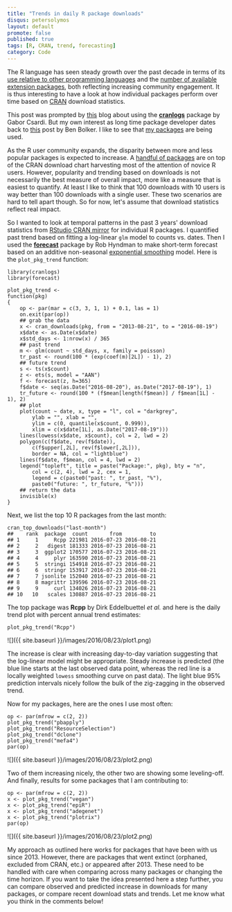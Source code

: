 ```yaml
---
title: "Trends in daily R package downloads"
disqus: petersolymos
layout: default
promote: false
published: true
tags: [R, CRAN, trend, forecasting]
category: Code
---
```


The R language has seen steady growth over the past decade in terms of its
[use relative to other programming languages](http://blog.revolutionanalytics.com/2015/12/r-is-the-fastest-growing-language-on-stackoverflow.html)
and the [number of available extension packages](http://r4stats.com/2016/04/19/rs-growth-continues-to-accelerate/),
both reflecting increasing community engagement.
It is thus interesting to have a look at how individual
packages perform over time based on
[CRAN](https://cran.r-project.org/) download statistics.

This post was prompted by [this](http://moderndata.plot.ly/using-cranlogs-in-r-with-plotly/) blog about using the [**cranlogs**](https://cran.r-project.org/web/packages/cranlogs/) package by Gabor Csardi. But my own interest
as long time package developer dates back to [this](https://rpubs.com/bbolker/3750) post by Ben Bolker. I like to see that
[my packages](http://cran.r-project.org/web/checks/check_summary_by_maintainer.html#address:solymos_at_ualberta.ca)
are being used.

As the R user community expands, the disparity between
more and less popular packages is expected to increase.
A [handful of packages](http://www.kdnuggets.com/2015/06/top-20-r-packages.html)
are on top of the CRAN download chart harvesting most of the attention
of novice R users.
However, popularity and trending based on downloads
is not necessarily the best measure of overall impact, more like a
measure that is easiest to quantify.
At least I like to think that 100 downloads with 10 users is way better than 100 downloads with a single user. These two scenarios are hard to tell apart though.
So for now, let's assume that download statistics reflect real impact.

So I wanted to look at temporal patterns in the past 3 years' download
statistics from [RStudio CRAN mirror](https://cran.rstudio.com/)
for individual R packages. I quantified past trend based
on fitting a log-linear `glm` model to counts vs. dates.
Then I used the [**forecast**](https://cran.r-project.org/web/packages/forecast/index.html) package by Rob Hyndman to make short-term forecast
based on an additive non-seasonal [exponential smoothing](http://www.exponentialsmoothing.net/) model. Here is the `plot_pkg_trend` function:


```{r}
library(cranlogs)
library(forecast)

plot_pkg_trend <-
function(pkg)
{
    op <- par(mar = c(3, 3, 1, 1) + 0.1, las = 1)
    on.exit(par(op))
    ## grab the data
    x <- cran_downloads(pkg, from = "2013-08-21", to = "2016-08-19")
    x$date <- as.Date(x$date)
    x$std_days <- 1:nrow(x) / 365
    ## past trend
    m <- glm(count ~ std_days, x, family = poisson)
    tr_past <- round(100 * (exp(coef(m)[2L]) - 1), 2)
    ## future trend
    s <- ts(x$count)
    z <- ets(s, model = "AAN")
    f <- forecast(z, h=365)
    f$date <- seq(as.Date("2016-08-20"), as.Date("2017-08-19"), 1)
    tr_future <- round(100 * (f$mean[length(f$mean)] / f$mean[1L] - 1), 2)
    ## plot
    plot(count ~ date, x, type = "l", col = "darkgrey",
        ylab = "", xlab = "",
        ylim = c(0, quantile(x$count, 0.999)),
        xlim = c(x$date[1L], as.Date("2017-08-19")))
    lines(lowess(x$date, x$count), col = 2, lwd = 2)
    polygon(c(f$date, rev(f$date)),
        c(f$upper[,2L], rev(f$lower[,2L])),
        border = NA, col = "lightblue")
    lines(f$date, f$mean, col = 4, lwd = 2)
    legend("topleft", title = paste("Package:", pkg), bty = "n",
        col = c(2, 4), lwd = 2, cex = 1,
        legend = c(paste0("past: ", tr_past, "%"),
        paste0("future: ", tr_future, "%")))
    ## return the data
    invisible(x)
}
```

Next, we list the top 10 R packages from the last month:

```{r}
cran_top_downloads("last-month")
##    rank  package  count       from         to
## 1     1     Rcpp 221981 2016-07-23 2016-08-21
## 2     2   digest 181333 2016-07-23 2016-08-21
## 3     3  ggplot2 170577 2016-07-23 2016-08-21
## 4     4     plyr 163590 2016-07-23 2016-08-21
## 5     5  stringi 154918 2016-07-23 2016-08-21
## 6     6  stringr 153917 2016-07-23 2016-08-21
## 7     7 jsonlite 152040 2016-07-23 2016-08-21
## 8     8 magrittr 139596 2016-07-23 2016-08-21
## 9     9     curl 134026 2016-07-23 2016-08-21
## 10   10   scales 130887 2016-07-23 2016-08-21
```

The top package was **Rcpp** by Dirk Eddelbuettel *et al.* and
here is the daily trend plot with percent annual trend estimates:

```{r}
plot_pkg_trend("Rcpp")
```

![]({{ site.baseurl }}/images/2016/08/23/plot1.png)

The increase is clear with increasing day-to-day variation
suggesting that the log-linear model might be appropriate.
Steady increase is predicted (the blue line starts at the
last observed data point, whereas the
red line is a locally weighted `lowess` smoothing curve on
past data).
The light blue 95% prediction
intervals nicely follow the bulk of the zig-zagging in the
observed trend.

Now for my packages, here are the ones I use most often:

```{r}
op <- par(mfrow = c(2, 2))
plot_pkg_trend("pbapply")
plot_pkg_trend("ResourceSelection")
plot_pkg_trend("dclone")
plot_pkg_trend("mefa4")
par(op)
```

![]({{ site.baseurl }}/images/2016/08/23/plot2.png)

Two of them increasing nicely, the other two are showing
some leveling-off. And finally,
results for some packages that I am contributing to:

```{r}
op <- par(mfrow = c(2, 2))
x <- plot_pkg_trend("vegan")
x <- plot_pkg_trend("epiR")
x <- plot_pkg_trend("adegenet")
x <- plot_pkg_trend("plotrix")
par(op)
```

![]({{ site.baseurl }}/images/2016/08/23/plot2.png)

My approach as outlined here works for packages that have been with us
since 2013. However, there are packages that went extinct (orphaned,
excluded from CRAN, etc.) or appeared after 2013.
These need to be handled with care when comparing across
many packages or changing the time horizon.
If you want to take the idea presented here a step further,
you can compare observed and predicted increase in downloads for
many packages, or compare recent download stats and trends.
Let me know what you think in the comments below!
